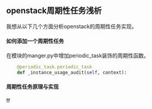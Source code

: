 openstack周期性任务浅析
------
我想从以下几个方面分析openstack的周期性任务实现。  
####  如何添加一个周期性任务  
在模块的manger.py中增加periodic_task装饰的周期性函数。
```python
    @periodic_task.periodic_task
    def _instance_usage_audit(self, context):
```
####  周期性任务原理与实现  
ff
